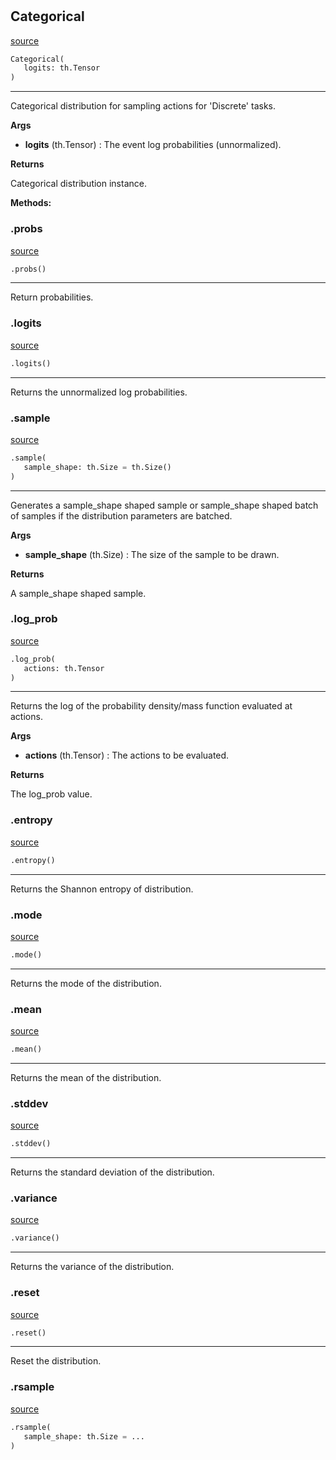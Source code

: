#


## Categorical
[source](https://github.com/RLE-Foundation/rllte/blob/main/rllte/xplore/distribution/categorical.py/#L32)
```python 
Categorical(
   logits: th.Tensor
)
```


---
Categorical distribution for sampling actions for 'Discrete' tasks.


**Args**

* **logits** (th.Tensor) : The event log probabilities (unnormalized).


**Returns**

Categorical distribution instance.


**Methods:**


### .probs
[source](https://github.com/RLE-Foundation/rllte/blob/main/rllte/xplore/distribution/categorical.py/#L50)
```python
.probs()
```

---
Return probabilities.

### .logits
[source](https://github.com/RLE-Foundation/rllte/blob/main/rllte/xplore/distribution/categorical.py/#L55)
```python
.logits()
```

---
Returns the unnormalized log probabilities.

### .sample
[source](https://github.com/RLE-Foundation/rllte/blob/main/rllte/xplore/distribution/categorical.py/#L59)
```python
.sample(
   sample_shape: th.Size = th.Size()
)
```

---
Generates a sample_shape shaped sample or sample_shape shaped batch of
samples if the distribution parameters are batched.


**Args**

* **sample_shape** (th.Size) : The size of the sample to be drawn.


**Returns**

A sample_shape shaped sample.

### .log_prob
[source](https://github.com/RLE-Foundation/rllte/blob/main/rllte/xplore/distribution/categorical.py/#L71)
```python
.log_prob(
   actions: th.Tensor
)
```

---
Returns the log of the probability density/mass function evaluated at actions.


**Args**

* **actions** (th.Tensor) : The actions to be evaluated.


**Returns**

The log_prob value.

### .entropy
[source](https://github.com/RLE-Foundation/rllte/blob/main/rllte/xplore/distribution/categorical.py/#L82)
```python
.entropy()
```

---
Returns the Shannon entropy of distribution.

### .mode
[source](https://github.com/RLE-Foundation/rllte/blob/main/rllte/xplore/distribution/categorical.py/#L87)
```python
.mode()
```

---
Returns the mode of the distribution.

### .mean
[source](https://github.com/RLE-Foundation/rllte/blob/main/rllte/xplore/distribution/categorical.py/#L92)
```python
.mean()
```

---
Returns the mean of the distribution.

### .stddev
[source](https://github.com/RLE-Foundation/rllte/blob/main/rllte/xplore/distribution/categorical.py/#L97)
```python
.stddev()
```

---
Returns the standard deviation of the distribution.

### .variance
[source](https://github.com/RLE-Foundation/rllte/blob/main/rllte/xplore/distribution/categorical.py/#L102)
```python
.variance()
```

---
Returns the variance of the distribution.

### .reset
[source](https://github.com/RLE-Foundation/rllte/blob/main/rllte/xplore/distribution/categorical.py/#L106)
```python
.reset()
```

---
Reset the distribution.

### .rsample
[source](https://github.com/RLE-Foundation/rllte/blob/main/rllte/xplore/distribution/categorical.py/#L110)
```python
.rsample(
   sample_shape: th.Size = ...
)
```

